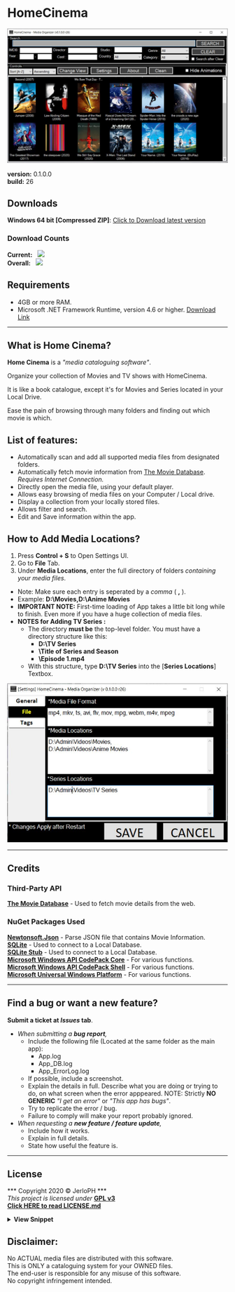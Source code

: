 # HomeCinema

<img src="/data/v0.1.jpg"></img>

**version:**	0.1.0.0 <br>
**build:**		26

## Downloads

**Windows 64 bit [Compressed ZIP]**: [Click to Download latest version](https://github.com/JerloPH/HomeCinema/releases/download/v0.1.0.0/HomeCinema-Windows_v0.1.0.0.zip "Download, Extract and Open 'HomeCinema' Executable file") <br>

### Download Counts

**Current:** &nbsp; [![](https://img.shields.io/github/downloads/JerloPH/HomeCinema/v0.1.0.0/total.svg)]() <br>
**Overall:** &nbsp; [![](https://img.shields.io/github/downloads/JerloPH/HomeCinema/total.svg)]()

## Requirements

- 4GB or more RAM. <br>
- Microsoft .NET Framework Runtime, version 4.6 or higher. [Download Link](https://dotnet.microsoft.com/download/dotnet-framework/net46) <br>

****

## What is Home Cinema?

**Home Cinema** is a *"media cataloguing software"*.

Organize your collection of Movies and TV shows with HomeCinema.

It is like a book catalogue, except it's for Movies and Series located in your Local Drive.

Ease the pain of browsing through many folders and finding out which movie is which.
	
## List of features:
	
- Automatically scan and add all supported media files from designated folders.
- Automatically fetch movie information from [The Movie Database](https://www.themoviedb.org/). *Requires Internet Connection.*
- Directly open the media file, using your default player.
- Allows easy browsing of media files on your Computer / Local drive.
- Display a collection from your locally stored files.
- Allows filter and search.
- Edit and Save information within the app.

## How to Add Media Locations?

1. Press **Control + S** to Open Settings UI.
2. Go to **File** Tab.
3. Under **Media Locations**, enter the full directory of folders *containing your media files*.
  - Note: Make sure each entry is seperated by a *comma* ( **,** ).
  - Example: **D:\Movies,D:\Anime Movies**
  - **IMPORTANT NOTE:** First-time loading of App takes a little bit long while to finish. Even more if you have a huge collection of media files.
  - **NOTES for Adding TV Series :**
    - The directory **must be** the top-level folder. You must have a directory structure like this:
	  - **D:\TV Series**
	  - **\Title of Series and Season**
	  - **\Episode 1.mp4**
    - With this structure, type **D:\TV Series** into the [**Series Locations**] Textbox.
  
<img src="/data/guide_add_media_paths.jpg"></img>

****

## Credits
### Third-Party API
[**The Movie Database**](https://www.themoviedb.org/) - Used to fetch movie details from the web. <br>
### NuGet Packages Used
[**Newtonsoft.Json**](https://www.newtonsoft.com/json) - Parse JSON file that contains Movie Information. <br>
[**SQLite**](https://www.nuget.org/packages/System.Data.SQLite.Core/) - Used to connect to a Local Database.<br>
[**SQLite Stub**](https://packages.nuget.org/packages/Stub.System.Data.SQLite.Core.NetFramework/) - Used to connect to a Local Database. <br>
[**Microsoft Windows API CodePack Core**](https://www.nuget.org/packages/Microsoft-WindowsAPICodePack-Core/) - For various functions. <br>
[**Microsoft Windows API CodePack Shell**](https://www.nuget.org/packages/Microsoft-WindowsAPICodePack-Shell/) - For various functions. <br>
[**Microsoft Universal Windows Platform**](https://www.nuget.org/packages/Microsoft.NETCore.UniversalWindowsPlatform/) - For various functions. <br>

****

## Find a bug or want a new feature?

**Submit a ticket at *Issues* tab**.
- *When submitting a **bug report**,*
  - Include the following file (Located at the same folder as the main app):
    - App.log
    - App_DB.log
    - App_ErrorLog.log
  - If possible, include a screenshot.
  - Explain the details in full. Describe what you are doing or trying to do, on what screen when the error apppeared.
    NOTE: Strictly **NO GENERIC** *"I get an error"* or *"This app has bugs"*.
  - Try to replicate the error / bug.
  - Failure to comply will make your report probably ignored.
- *When requesting a **new feature / feature update**,*
  - Include how it works.
  - Explain in full details.
  - State how useful the feature is.

****

## License

*** Copyright 2020 © JerloPH *** <br>
*This project is licensed under* **[GPL v3](https://www.gnu.org/licenses/gpl-3.0.html)** <br>
**[Click HERE to read LICENSE.md](/LICENSE.md)**

<details>
	<summary> <b>View Snippet</b> </summary>
	
    ** <b>HomeCinema - Organize your Movie Collection</b> **
    <b>Copyright (C) 2020  JerloPH (https://github.com/JerloPH)</b>

    This program is free software: you can redistribute it and/or modify
    it under the terms of the GNU General Public License as published by
    the Free Software Foundation, either version 3 of the License, or
    (at your option) any later version.

    This program is distributed in the hope that it will be useful,
    but WITHOUT ANY WARRANTY; without even the implied warranty of
    MERCHANTABILITY or FITNESS FOR A PARTICULAR PURPOSE.  See the
    GNU General Public License for more details.

    You should have received a copy of the GNU General Public License
    along with this program.  If not, see <https://www.gnu.org/licenses/>.
</details>

## Disclaimer:

No ACTUAL media files are distributed with this software. <br>
This is ONLY a cataloguing system for your OWNED files. <br>
The end-user is responsible for any misuse of this software. <br>
No copyright infringement intended.
